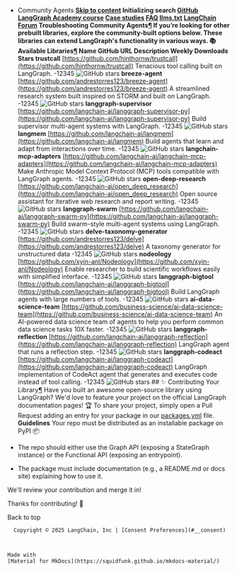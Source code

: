 - Community Agents **[Skip to content](#community-agents) Initializing search [GitHub](https://github.com/langchain-ai/langgraph) [LangGraph Academy course](https://academy.langchain.com/courses/intro-to-langgraph) [Case studies](../../adopters/) [FAQ](../../concepts/faq/) [llms.txt](../../llms-txt-overview/) [LangChain Forum](https://forum.langchain.com/) Troubleshooting [](https://github.com/langchain-ai/langgraph/edit/main/docs/docs/agents/prebuilt.md) Community Agents[¶](#community-agents) If you’re looking for other prebuilt libraries, explore the community-built options below. These libraries can extend LangGraph's functionality in various ways. 📚 Available Libraries[¶](#available-libraries) Name GitHub URL Description Weekly Downloads Stars trustcall** [https://github.com/hinthornw/trustcall](https://github.com/hinthornw/trustcall) Tenacious tool calling built on LangGraph. -12345 ![GitHub stars ](https://img.shields.io/github/stars/hinthornw/trustcall?style=social) **breeze-agent** [https://github.com/andrestorres123/breeze-agent](https://github.com/andrestorres123/breeze-agent) A streamlined research system built inspired on STORM and built on LangGraph. -12345 ![GitHub stars ](https://img.shields.io/github/stars/andrestorres123/breeze-agent?style=social) **langgraph-supervisor** [https://github.com/langchain-ai/langgraph-supervisor-py](https://github.com/langchain-ai/langgraph-supervisor-py) Build supervisor multi-agent systems with LangGraph. -12345 ![GitHub stars ](https://img.shields.io/github/stars/langchain-ai/langgraph-supervisor-py?style=social) **langmem** [https://github.com/langchain-ai/langmem](https://github.com/langchain-ai/langmem) Build agents that learn and adapt from interactions over time. -12345 ![GitHub stars ](https://img.shields.io/github/stars/langchain-ai/langmem?style=social) **langchain-mcp-adapters** [https://github.com/langchain-ai/langchain-mcp-adapters](https://github.com/langchain-ai/langchain-mcp-adapters) Make Anthropic Model Context Protocol (MCP) tools compatible with LangGraph agents. -12345 ![GitHub stars ](https://img.shields.io/github/stars/langchain-ai/langchain-mcp-adapters?style=social) **open-deep-research** [https://github.com/langchain-ai/open_deep_research](https://github.com/langchain-ai/open_deep_research) Open source assistant for iterative web research and report writing. -12345 ![GitHub stars ](https://img.shields.io/github/stars/langchain-ai/open_deep_research?style=social) **langgraph-swarm** [https://github.com/langchain-ai/langgraph-swarm-py](https://github.com/langchain-ai/langgraph-swarm-py) Build swarm-style multi-agent systems using LangGraph. -12345 ![GitHub stars ](https://img.shields.io/github/stars/langchain-ai/langgraph-swarm-py?style=social) **delve-taxonomy-generator** [https://github.com/andrestorres123/delve](https://github.com/andrestorres123/delve) A taxonomy generator for unstructured data -12345 ![GitHub stars ](https://img.shields.io/github/stars/andrestorres123/delve?style=social) **nodeology** [https://github.com/xyin-anl/Nodeology](https://github.com/xyin-anl/Nodeology) Enable researcher to build scientific workflows easily with simplified interface. -12345 ![GitHub stars ](https://img.shields.io/github/stars/xyin-anl/Nodeology?style=social) **langgraph-bigtool** [https://github.com/langchain-ai/langgraph-bigtool](https://github.com/langchain-ai/langgraph-bigtool) Build LangGraph agents with large numbers of tools. -12345 ![GitHub stars ](https://img.shields.io/github/stars/langchain-ai/langgraph-bigtool?style=social) **ai-data-science-team** [https://github.com/business-science/ai-data-science-team](https://github.com/business-science/ai-data-science-team) An AI-powered data science team of agents to help you perform common data science tasks 10X faster. -12345 ![GitHub stars ](https://img.shields.io/github/stars/business-science/ai-data-science-team?style=social) **langgraph-reflection** [https://github.com/langchain-ai/langgraph-reflection](https://github.com/langchain-ai/langgraph-reflection) LangGraph agent that runs a reflection step. -12345 ![GitHub stars ](https://img.shields.io/github/stars/langchain-ai/langgraph-reflection?style=social) **langgraph-codeact** [https://github.com/langchain-ai/langgraph-codeact](https://github.com/langchain-ai/langgraph-codeact) LangGraph implementation of CodeAct agent that generates and executes code instead of tool calling. -12345 ![GitHub stars ](https://img.shields.io/github/stars/langchain-ai/langgraph-codeact?style=social) ## ✨ Contributing Your Library[¶](#contributing-your-library) Have you built an awesome open-source library using LangGraph? We'd love to feature your project on the official LangGraph documentation pages! 🏆 To share your project, simply open a Pull Request adding an entry for your package in our [packages.yml](https://github.com/langchain-ai/langgraph/blob/main/docs/_scripts/third_party_page/packages.yml) file. **Guidelines** Your repo must be distributed as an installable package on PyPI 📦

- The repo should either use the Graph API (exposing a StateGraph instance) or the Functional API (exposing an entrypoint).

- The package must include documentation (e.g., a README.md or docs site) explaining how to use it.

We'll review your contribution and merge it in!

Thanks for contributing! 🚀

  Back to top

      Copyright © 2025 LangChain, Inc | [Consent Preferences](#__consent)



    Made with
    [Material for MkDocs](https://squidfunk.github.io/mkdocs-material/)

[](https://langchain-ai.github.io/langgraphjs/)
[](https://github.com/langchain-ai/langgraph)
[](https://twitter.com/LangChainAI)